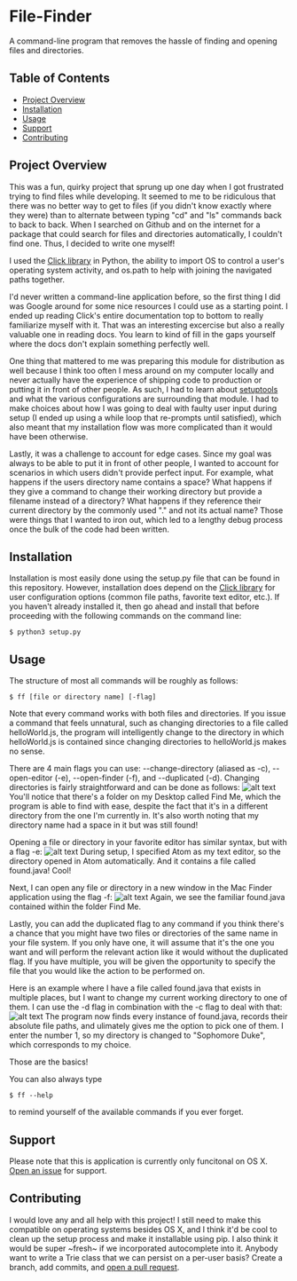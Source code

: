 # File-Finder

A command-line program that removes the hassle of finding and opening files and directories.

## Table of Contents

- [Project Overview](#project-overview)
- [Installation](#installation)
- [Usage](#usage)
- [Support](#support)
- [Contributing](#contributing)

## Project Overview

This was a fun, quirky project that sprung up one day when I got frustrated trying to find files while developing. It seemed to me to be ridiculous that there was no better way to get to files (if you didn't know exactly where they were) than to alternate between typing "cd" and "ls" commands back to back to back. When I searched on Github and on the internet for a package that could search for files and directories automatically, I couldn't find one. Thus, I decided to write one myself! 

I used the [Click library](https://github.com/pallets/click) in Python, the ability to import OS to control a user's operating system activity, and os.path to help with joining the navigated paths together.

I'd never written a command-line application before, so the first thing I did was Google around for some nice resources I could use as a starting point. I ended up reading Click's entire documentation top to bottom to really familiarize myself with it. That was an interesting excercise but also a really valuable one in reading docs. You learn to kind of fill in the gaps yourself where the docs don't explain something perfectly well. 

One thing that mattered to me was preparing this module for distribution as well because I think too often I mess around on my computer locally and never actually have the experience of shipping code to production or putting it in front of other people. As such, I had to learn about [setuptools](http://setuptools.readthedocs.io/en/latest/) and what the various configurations are surrounding that module. I had to make choices about how I was going to deal with faulty user input during setup (I ended up using a while loop that re-prompts until satisfied), which also meant that my installation flow was more complicated than it would have been otherwise.

Lastly, it was a challenge to account for edge cases. Since my goal was always to be able to put it in front of other people, I wanted to account for scenarios in which users didn't provide perfect input. For example, what happens if the users directory name contains a space? What happens if they give a command to change their working directory but provide a filename instead of a directory? What happens if they reference their current directory by the commonly used "." and not its actual name? Those were things that I wanted to iron out, which led to a lengthy debug process once the bulk of the code had been written.

## Installation

Installation is most easily done using the setup.py file that can be found in this repository. However, installation does depend on the [Click library](https://github.com/pallets/click) for user configuration options (common file paths, favorite text editor, etc.). If you haven't already installed it, then go ahead and install that before proceeding with the following commands on the command line:

```
$ python3 setup.py
```

## Usage

The structure of most all commands will be roughly as follows:

```
$ ff [file or directory name] [-flag]
```
Note that every command works with both files and directories. If you issue a command that feels unnatural, such as changing directories to a file called helloWorld.js, the program will intelligently change to the directory in which helloWorld.js is contained since changing directories to helloWorld.js makes no sense.

There are 4 main flags you can use: --change-directory (aliased as -c), --open-editor (-e), --open-finder (-f), and --duplicated (-d).
Changing directories is fairly straightforward and can be done as follows:
![alt text](https://github.com/benhubsch/File-Finder/blob/master/pics/c.png "Changing Directories")
You'll notice that there's a folder on my Desktop called Find Me, which the program is able to find with ease, despite the fact that it's in a different directory from the one I'm currently in. It's also worth noting that my directory name had a space in it but was still found!

Opening a file or directory in your favorite editor has similar syntax, but with a flag -e:
![alt text](https://github.com/benhubsch/File-Finder/blob/master/pics/editor.png "Opening an editor")
During setup, I specified Atom as my text editor, so the directory opened in Atom automatically. And it contains a file called found.java! Cool!

Next, I can open any file or directory in a new window in the Mac Finder application using the flag -f:
![alt text](https://github.com/benhubsch/File-Finder/blob/master/pics/finder.png "Opening Mac Finder")
Again, we see the familiar found.java contained within the folder Find Me.

Lastly, you can add the duplicated flag to any command if you think there's a chance that you might have two files or directories of the same name in your file system. If you only have one, it will assume that it's the one you want and will perform the relevant action like it would without the duplicated flag. If you have multiple, you will be given the opportunity to specify the file that you would like the action to be performed on.

Here is an example where I have a file called found.java that exists in multiple places, but I want to change my current working directory to one of them. I can use the -d flag in combination with the -c flag to deal with that:
![alt text](https://github.com/benhubsch/File-Finder/blob/master/pics/duplicate.png "Duplicates cd")
The program now finds every instance of found.java, records their absolute file paths, and ulimately gives me the option to pick one of them. I enter the number 1, so my directory is changed to "Sophomore Duke", which corresponds to my choice.

Those are the basics!

You can also always type
```
$ ff --help
```
to remind yourself of the available commands if you ever forget.

## Support

Please note that this is application is currently only funcitonal on OS X. [Open an issue](https://github.com/benhubsch/File-Finder/issues/new) for support.

## Contributing

I would love any and all help with this project! I still need to make this compatible on operating systems besides OS X, and I think it'd be cool to clean up the setup process and make it installable using pip. I also think it would be super ~fresh~ if we incorporated autocomplete into it. Anybody want to write a Trie class that we can persist on a per-user basis? Create a branch, add commits, and [open a pull request](https://github.com/benhubsch/File-Finder/compare/).
